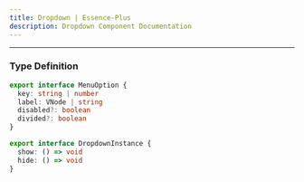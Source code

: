 ```yaml
---
title: Dropdown | Essence-Plus
description: Dropdown Component Documentation
---
```

<!-- 
# Dropdown

A dropdown menu component based on `Tooltip`, used to display options triggered by click or hover.

## Basic Usage
<preview path="../demo/dropdown/Basic.vue" title="Basic Usage" description="Dropdown menu triggered by click with selectable options."></preview>

## Hover Trigger
<preview path="../demo/dropdown/Hover.vue" title="Hover Trigger" description="Trigger dropdown menu using hover instead of click."></preview>

## Disabled & Divided
<preview path="../demo/dropdown/Disabled.vue" title="Disabled & Divided" description="Supports disabled items and menu separators."></preview>

## Manual Control
<preview path="../demo/dropdown/Manual.vue" title="Manual Control" description="Use manual trigger and expose show/hide methods via ref."></preview>

---

### Dropdown Attributes

| Name           | Description                                 | Type                        | Default     |
|----------------|---------------------------------------------|-----------------------------|-------------|
| menuOption     | options list to render                      | `MenuOption[]`              | `[]`        |
| trigger        | how to trigger dropdown (`click` / `hover`) | `string`                    | `'click'`   |
| placement      | position of the dropdown                    | `Placement` (`top-end`, etc)| `'bottom'`  |
| popperOptions  | popper.js options                           | `Partial<Options>`          | `{}`        |
| openDelay      | delay in ms before showing                  | `number`                    | `0`         |
| closeDelay     | delay in ms before hiding                   | `number`                    | `200`       |
| manual         | whether to manually control visibility      | `boolean`                   | `false`     |
| hideAfterClick | whether to hide after clicking an item      | `boolean`                   | `true`      |

---

### Dropdown Events

| Name            | Description                             | Type                         |
|-----------------|-----------------------------------------|------------------------------|
| `select`        | emitted when an item is selected        | `(item: MenuOption) => void` |
| `visible-change`| emitted when visibility changes         | `(visible: boolean) => void` |

---

### Exposed Methods

You can use `ref` to access the dropdown instance and call these methods:

| Method | Description           |
|--------|-----------------------|
| `show()` | show the dropdown   |
| `hide()` | hide the dropdown   | -->

---

### Type Definition

```ts
export interface MenuOption {
  key: string | number
  label: VNode | string
  disabled?: boolean
  divided?: boolean
}

export interface DropdownInstance {
  show: () => void
  hide: () => void
}
